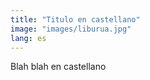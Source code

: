 ```yaml
---
title: "Titulo en castellano"
image: "images/liburua.jpg"
lang: es
---
```


Blah blah en castellano
